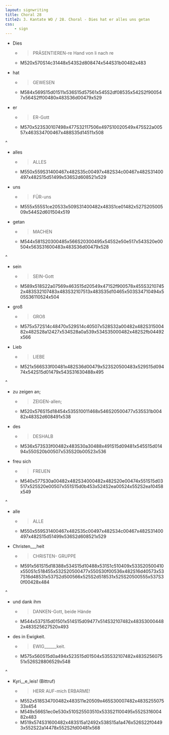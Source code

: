 ```yaml
---
layout: signwriting
title: Choral 28
title2: 3. Kantate WO / 28. Choral - Dies hat er alles uns getan
css:
    - sign
---
```


<!--
https://www.signbank.org/signpuddle2.0/searchword.php
https://www.sutton-signwriting.io/signmaker
-->


- Dies
  + > PRÄSENTIEREN-re Hand von li nach re
  + M520x570S14c31448x543S2d808474x544S31b00482x483

- hat
  + > GEWESEN
  + M584x569S15d01511x536S15d57561x545S2df08535x542S2f900547x564S2ff00480x483S36d00479x529

- er
  + > ER-Gott
  + M570x523S30107498x477S32117506x497S10020549x475S22a00557x463S34700467x488S35d14511x508

^

- alles
  + > ALLES
  + M550x559S31400467x482S35c00497x482S34c00467x482S31400497x482S15d51499x536S2d608521x529

- uns
  + > FÜR-uns
  + M555x555S1ce20533x509S31400482x483S1ce01482x527S20500509x544S2d601504x519

- getan
  + > MACHEN
  + M544x581S20300485x566S20300495x545S2e50e517x543S20e00504x563S31600483x483S36d00479x528

^

- sein
  + > SEIN-Gott
  + M589x518S22a07569x463S15d20549x471S2f900578x455S32107452x483S32107483x483S32107513x483S35d10465x503S34710494x505S36110524x504

- groß
  + > GROß
  + M575x572S14c48470x529S14c40507x528S32a00482x482S31500482x482S28a12427x534S28a0a539x534S35000482x482S2fb04492x566

- Lieb
  + > LIEBE
  + M521x566S33f00481x482S36d00479x523S20500483x529S15d09474x542S15d01479x543S31630488x495

^

- zu zeigen an;
  + > ZEIGEN-allen;
  + M520x576S15d18454x535S10011468x546S20500477x535S31b00482x483S2d608491x538

- des
  + > DESHALB
  + M536x573S33f00482x483S30a30488x491S15d09481x545S15d01494x550S20b00507x535S20b00523x536

- freu sich
  + > FREUEN
  + M540x577S30a00482x482S34000482x482S20e00474x551S15d03517x525S20e00507x551S15d0b453x524S2ea00524x552S2ea10458x549

^

- alle
  + > ALLE
  + M550x559S31400467x482S35c00497x482S34c00467x482S31400497x482S15d51499x536S2d608521x529

- Christen___heit
  + > CHRISTEN- GRUPPE
  + M591x561S15d18388x534S15d10488x531S1c510409x533S20500410x550S1c518455x532S20500477x550S30f00536x482S16d40573x537S16d48531x537S2d500566x525S2d518531x525S20500555x537S30f00428x484

^

- und dank ihm
  + > DANKEN-Gott, beide Hände
  + M544x537S15d01501x514S15d09477x514S32107482x483S30004482x483S25627520x493

- des in Ewigkeit.
  + > EWIG______keit.
  + M575x560S15d0a494x523S15d01504x535S32107482x483S25607551x526S28806529x548

^

- Kyri__e_leis! (Bittruf)
  + > HERR AUF-mich ERBARME!
  + M552x518S34700482x483S11e20509x465S30007482x483S25507533x454
  + M549x566S1ec0e530x510S25503510x533S21100495x552S31600482x483
  + M519x574S31600482x483S15a12492x538S15a1a476x526S22f04493x552S22a14478x552S2fd00481x568
